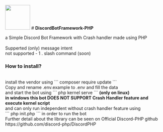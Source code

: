 <img src="https://cdn.discordapp.com/attachments/997562428529328188/1027912099848007680/Framework_Logo.png" width="80"> # <b>DiscordBotFramework-PHP</b>

a Simple Discord Bot Framework with Crash handler made using PHP<br>
<br>Supperted (only) message intent<br>
not supported  - 1 . slash command (soon)<br>
<h3>How to install?</h3><br>
install the vendor using ``` composer require update ```<br>
Copy and rename .env.example to .env and fill the data<br>
and start the bot using  ``` php kernel serve ``` <b>(only on linux)</b><br>
<b>in windows this bot DOES NOT SUPPORT Crash Handler feature and execute kernel script</b> <br>
and can only run independent without crash handler feature using <br>``` php init.php ``` in order to run the bot <br>
Further detail about the library can be seen on Official Discord-PHP github https://github.com/discord-php/DiscordPHP
